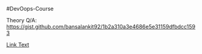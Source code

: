 #DevOops-Course

Theory Q/A:
https://gist.github.com/bansalankit92/1b2a310a3e4686e5e31159dfbdcc1593


<a href="https://gist.github.com/bansalankit92/1b2a310a3e4686e5e31159dfbdcc1593" target="_blank" rel="noopener noreferrer">Link Text</a>
